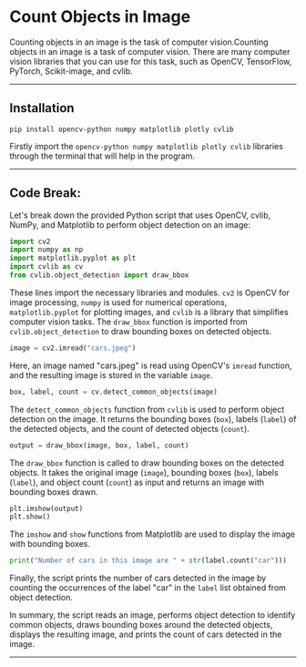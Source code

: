 # Count Objects in Image

Counting objects in an image is the task of computer vision.Counting objects in an image is a task of computer vision. There are many computer vision libraries that you can use for this task, such as OpenCV, TensorFlow, PyTorch, Scikit-image, and cvlib.

-----

## Installation

```
pip install opencv-python numpy matplotlib plotly cvlib
```
Firstly import the `opencv-python numpy matplotlib plotly cvlib` libraries through the terminal that will help in the program.

-----

## Code Break:

Let's break down the provided Python script that uses OpenCV, cvlib, NumPy, and Matplotlib to perform object detection on an image:

```python
import cv2
import numpy as np
import matplotlib.pyplot as plt
import cvlib as cv
from cvlib.object_detection import draw_bbox
```

These lines import the necessary libraries and modules. `cv2` is OpenCV for image processing, `numpy` is used for numerical operations, `matplotlib.pyplot` for plotting images, and `cvlib` is a library that simplifies computer vision tasks. The `draw_bbox` function is imported from `cvlib.object_detection` to draw bounding boxes on detected objects.

```python
image = cv2.imread("cars.jpeg")
```

Here, an image named "cars.jpeg" is read using OpenCV's `imread` function, and the resulting image is stored in the variable `image`.

```python
box, label, count = cv.detect_common_objects(image)
```

The `detect_common_objects` function from `cvlib` is used to perform object detection on the image. It returns the bounding boxes (`box`), labels (`label`) of the detected objects, and the count of detected objects (`count`).

```python
output = draw_bbox(image, box, label, count)
```

The `draw_bbox` function is called to draw bounding boxes on the detected objects. It takes the original image (`image`), bounding boxes (`box`), labels (`label`), and object count (`count`) as input and returns an image with bounding boxes drawn.

```python
plt.imshow(output)
plt.show()
```

The `imshow` and `show` functions from Matplotlib are used to display the image with bounding boxes.

```python
print("Number of cars in this image are " + str(label.count("car")))
```

Finally, the script prints the number of cars detected in the image by counting the occurrences of the label "car" in the `label` list obtained from object detection.

In summary, the script reads an image, performs object detection to identify common objects, draws bounding boxes around the detected objects, displays the resulting image, and prints the count of cars detected in the image.

-----